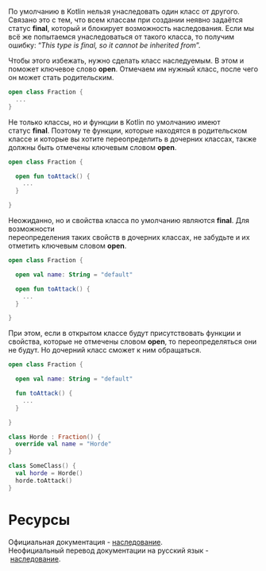 По умолчанию в Kotlin нельзя унаследовать один класс от другого. Связано это с тем, что всем классам при создании неявно задаётся статус **final**, который и блокирует возможность наследования. Если мы всё же попытаемся унаследоваться от такого класса, то получим ошибку: “_This type is final, so it cannot be inherited from_”.

Чтобы этого избежать, нужно сделать класс наследуемым. В этом и поможет ключевое слово **open**. Отмечаем им нужный класс, после чего он может стать родительским.

```kotlin
open class Fraction {
  ...
}
```

Не только классы, но и функции в Kotlin по умолчанию имеют статус **final**. Поэтому те функции, которые находятся в родительском классе и которые вы хотите переопределить в дочерних классах, также должны быть отмечены ключевым словом **open**.

```kotlin
open class Fraction {

  open fun toAttack() {
    ...
  }

}
```

Неожиданно, но и свойства класса по умолчанию являются **final**. Для возможности  
переопределения таких свойств в дочерних классах, не забудьте и их отметить ключевым словом **open**.

```kotlin
open class Fraction {

  open val name: String = "default"

  open fun toAttack() {
    ...
  }

}
```

При этом, если в открытом классе будут присутствовать функции и свойства, которые не отмечены словом **open**, то переопределяться они не будут. Но дочерний класс сможет к ним обращаться.

```kotlin
open class Fraction {

  open val name: String = "default"

  fun toAttack() {
    ...
  }

}

class Horde : Fraction() {
  override val name = "Horde"
}

class SomeClass() {
  val horde = Horde()
  horde.toAttack()
}
```

# Ресурсы

Официальная документация - [наследование](https://kotlinlang.org/docs/reference/classes.html "kotlinlang.org").  
Неофициальный перевод документации на русский язык - [наследование](https://kotlinlang.ru/docs/reference/classes.html "kotlinlang.ru").

